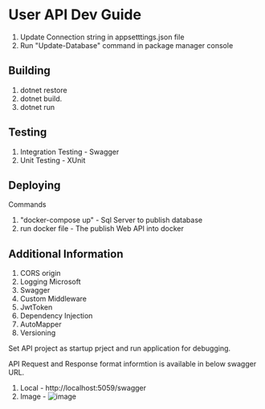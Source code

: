 # User API Dev Guide
1. Update Connection string in appsetttings.json file
2. Run "Update-Database" command in package manager console

## Building
1. dotnet restore
2. dotnet build.
3. dotnet run

## Testing
1. Integration Testing - Swagger
2. Unit Testing - XUnit

## Deploying 
Commands
1. "docker-compose up" - Sql Server to publish database
2. run docker file - The publish Web API into docker

## Additional Information
1. CORS origin
2. Logging Microsoft
3. Swagger
4. Custom Middleware
5. JwtToken
6. Dependency Injection
7. AutoMapper
8. Versioning

Set API project as startup prject and run application for debugging.

API Request and Response format informtion is available in below swagger URL. 
1. Local - http://localhost:5059/swagger
2. Image - ![image](https://user-images.githubusercontent.com/21257352/204250312-e1e5a45b-8e31-4d75-ac35-a61c7663abc9.png)
 
